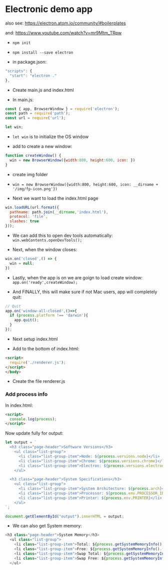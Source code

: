# Electronic demo app

also see: https://electron.atom.io/community/#boilerplates

and: https://www.youtube.com/watch?v=mr9Mtm_TRpw

* `npm init`

* `npm install --save electron`

* in package.json:

```javascript
"scripts": {
  "start": "electron ."
},
```

* Create main.js and index.html

* In main.js:

```javascript
const { app, BrowserWindow } = require('electron');
const path = require('path');
const url = require('url');

let win;

```

*  `let win` is to initialize the OS window

* add to create a new window:

```javascript
function createWindow() {
  win = new BrowserWindow({width:800, height:600, icon: })
}
```

* create img folder

*  `win = new BrowserWindow({width:800, height:600, icon: __dirname + '/img/fp-icon.png'})`

* Next we want to load the index.html page

```javascript
win.loadURL(url.format({
  pathname: path.join(__dirname,'index.html'),
  protocol: 'file',
  slashes: true
}));
```

* We can add this to open dev tools automatically: `win.webContents.openDevTools();`

* Next, when the window closes:

```javascript
win.on('closed',() => {
  win = null;
})
```

* Lastly, when the app is on we are goign to load create window: `app.on('ready',createWindow);`

* And FINALLY, this will make sure if not Mac users, app will completely quit:

```javascript
// Quit
app.on('window-all-closed',()=>{
  if (process.platform !== 'darwin'){
    app.quit();
  }
});
```

* Next setup index.html

* Add to the bottom of index.html:

```html
<script>
  require('./renderer.js');
</script>
</body>
```

* Create the file renderer.js


### Add process info

In index.html:

```html
<script>
  console.log(process);
</script>
```

Now update fully for output:

```javascript
let output = `
  <h3 class="page-header">Software Versions</h3>
    <ul class="list-group">
      <li class="list-group-item">Node: ${process.versions.node}</li>
      <li class="list-group-item">Chrome: ${process.versions.chrome}</li>
      <li class="list-group-item">Electron: ${process.versions.electron}</li>
    </ul>

  <h3 class="page-header">System Specifications</h3>
    <ul class="list-group">
      <li class="list-group-item">System Architecture: ${process.arch}</li>
      <li class="list-group-item">Processor: ${process.env.PROCESSOR_IDENTIFIER}</li>
      <li class="list-group-item">Printer: ${process.env.PRINTER}</li>
    </ul>
`;

document.getElementById("output").innerHTML = output;
```

* We can also get System memory:

```javascript
<h3 class="page-header">System Memory</h3>
  <ul class="list-group">
    <li class="list-group-item">Total: ${process.getSystemMemoryInfo().total}</li>
    <li class="list-group-item">Free: ${process.getSystemMemoryInfo().free}</li>
    <li class="list-group-item">Swap Total: ${process.getSystemMemoryInfo().swapTotal}</li>
    <li class="list-group-item">Swap Free: ${process.getSystemMemoryInfo().swapFree}</li>
  </ul>
```






###

